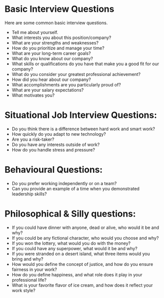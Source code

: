 # Basic Interview Questions
Here are some common basic interview questions.
- Tell me about yourself.
- What interests you about this position/company?
- What are your strengths and weaknesses?
- How do you prioritize and manage your time?
- What are your long-term career goals?
- What do you know about our company?
- What skills or qualifications do you have that make you a good fit for our company?
- What do you consider your greatest professional achievement?
- How did you hear about our company?
- What accomplishments are you particularly proud of?
- What are your salary expectations?
- What motivates you?


# Situational Job Interview Questions:

- Do you think there is a difference between hard work and smart work?
- How quickly do you adapt to new technology?
- Are you a risk-taker?
- Do you have any interests outside of work?
- How do you handle stress and pressure?

# Behavioural Questions:

- Do you prefer working independently or on a team?
- Can you provide an example of a time when you demonstrated leadership skills?

# Philosophical & Silly questions:

- If you could have dinner with anyone, dead or alive, who would it be and why?
- If you could be any fictional character, who would you choose and why?
- If you won the lottery, what would you do with the money?
- If you could have any superpower, what would it be and why?
- If you were stranded on a desert island, what three items would you bring and why?
- How would you define the concept of justice, and how do you ensure fairness in your work?
- How do you define happiness, and what role does it play in your professional life?
- What is your favorite flavor of ice cream, and how does it reflect your work style?





